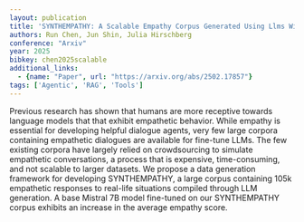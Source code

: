 ```yaml
---
layout: publication
title: 'SYNTHEMPATHY: A Scalable Empathy Corpus Generated Using Llms Without Any Crowdsourcing'
authors: Run Chen, Jun Shin, Julia Hirschberg
conference: "Arxiv"
year: 2025
bibkey: chen2025scalable
additional_links:
  - {name: "Paper", url: "https://arxiv.org/abs/2502.17857"}
tags: ['Agentic', 'RAG', 'Tools']
---
```

Previous research has shown that humans are more receptive towards language
models that that exhibit empathetic behavior. While empathy is essential for
developing helpful dialogue agents, very few large corpora containing
empathetic dialogues are available for fine-tune LLMs. The few existing corpora
have largely relied on crowdsourcing to simulate empathetic conversations, a
process that is expensive, time-consuming, and not scalable to larger datasets.
We propose a data generation framework for developing SYNTHEMPATHY, a large
corpus containing 105k empathetic responses to real-life situations compiled
through LLM generation. A base Mistral 7B model fine-tuned on our SYNTHEMPATHY
corpus exhibits an increase in the average empathy score.
